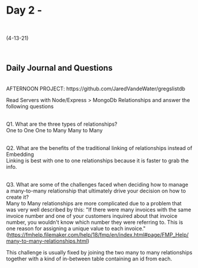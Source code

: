 # Day 2 - 
<br>
  
 (4-13-21)

<br>

## Daily Journal and Questions
<br>
AFTERNOON PROJECT: https://github.com/JaredVandeWater/gregslistdb
<br>


Read Servers with Node/Express > MongoDb Relationships and answer the following questions
<br>
<br>

Q1. What are the three types of relationships?
<br>
One to One
One to Many
Many to Many
<br>
<br>

Q2. What are the benefits of the traditional linking of relationships instead of Embedding
<br>
Linking is best with one to one relationships because it is faster to grab the info.
<br>
<br>

Q3. What are some of the challenges faced when deciding how to manage a many-to-many relationship that ultimately drive your decision on how to create it?
<br>
 Many to Many relationships are more complicated due to a problem that was very well described by this: "If there were many invoices with the same invoice number and one of your customers inquired about that invoice number, you wouldn't know which number they were referring to. This is one reason for assigning a unique value to each invoice." (https://fmhelp.filemaker.com/help/18/fmp/en/index.html#page/FMP_Help/many-to-many-relationships.html)

 This challenge is usually fixed by joining the two many to many relationships together with a kind of in-between table containing an id from each.
<br>
